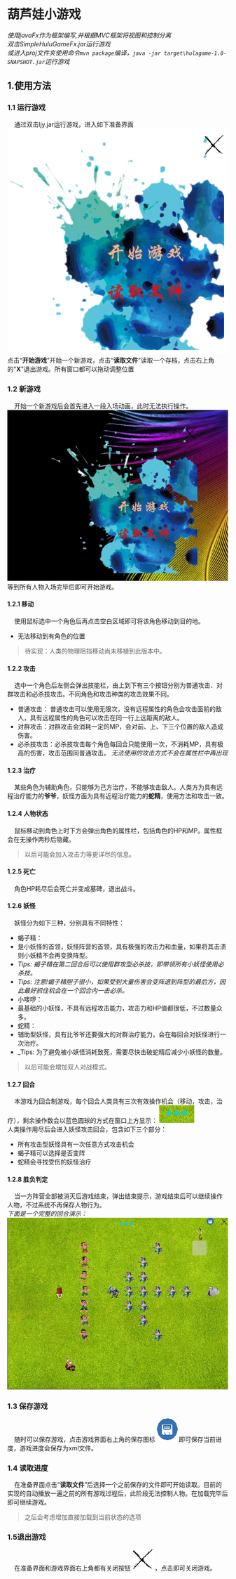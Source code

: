 # 葫芦娃小游戏
_使用javaFx作为框架编写,并根据MVC框架将视图和控制分离_ <br>
_双击SimpleHuluGameFx.jar运行游戏_ <br>
_或进入proj文件夹使用命令`mvn package`编译，`java -jar target\hulagame-1.0-SNAPSHOT.jar`运行游戏_ <br>
## 1.使用方法
### 1.1 运行游戏
&nbsp;&nbsp;&nbsp;&nbsp;通过双击ljy.jar运行游戏，进入如下准备界面<br>
![](media/prepareWin.PNG)
点击“**开始游戏**”开始一个新游戏，点击“**读取文件**”读取一个存档，点击右上角的"**X**"退出游戏。所有窗口都可以拖动调整位置<br>
### 1.2 新游戏
&nbsp;&nbsp;&nbsp;&nbsp;开始一个新游戏后会首先进入一段入场动画，此时无法执行操作。
![](media/walkin.gif)
等到所有人物入场完毕后即可开始游戏。
#### 1.2.1 移动
&nbsp;&nbsp;&nbsp;&nbsp;使用鼠标选中一个角色后再点击空白区域即可将该角色移动到目的地。
- 无法移动到有角色的位置
> 待实现：人类的物理阻挡移动尚未移植到此版本中。
#### 1.2.2 攻击
&nbsp;&nbsp;&nbsp;&nbsp;选中一个角色后左侧会弹出技能栏，由上到下有三个按钮分别为普通攻击、对群攻击和必杀技攻击。不同角色和攻击种类的攻击效果不同。
- 普通攻击： 普通攻击可以使用无限次，没有远程属性的角色会攻击面前的敌人，具有远程属性的角色可以攻击在同一行上远距离的敌人。
- 对群攻击：对群攻击会消耗一定的MP，会对前、上、下三个位置的敌人造成伤害。
- 必杀技攻击：必杀技攻击每个角色每回合只能使用一次，不消耗MP，具有极高的伤害，攻击范围同普通攻击。
_无法使用的攻击方式不会在属性栏中再出现_
#### 1.2.3 治疗
&nbsp;&nbsp;&nbsp;&nbsp;某些角色为辅助角色，只能够为己方治疗，不能够攻击敌人。人类方为具有远程治疗能力的**爷爷**，妖怪方面为具有近程治疗能力的**蛇精**，使用方法和攻击一致。
#### 1.2.4 人物状态
&nbsp;&nbsp;&nbsp;&nbsp;鼠标移动到角色上时下方会弹出角色的属性栏，包括角色的HP和MP。属性框会在无操作两秒后隐藏。
> 以后可能会加入攻击力等更详尽的信息。
#### 1.2.5 死亡
&nbsp;&nbsp;&nbsp;&nbsp;角色HP耗尽后会死亡并变成墓碑，退出战斗。
#### 1.2.6 妖怪
&nbsp;&nbsp;&nbsp;&nbsp;妖怪分为如下三种，分别具有不同特性：
- 蝎子精：
 - 是小妖怪的首领，妖怪阵营的首领，具有极强的攻击力和血量，如果将其击溃则小妖精不会再变换阵型。
 - _Tips: 蝎子精在第二回合后可以使用群攻型必杀技，即带领所有小妖怪使用必杀技。_
 - _Tips: 注意!蝎子精胆子很小，如果受到大量伤害会变阵退到阵型的最后方，因此最好抓住机会在一个回合内一击必杀。_
- 小喽啰：
 - 最基础的小妖怪，不具有远程攻击能力，攻击力和HP值都很低，不过数量众多。
- 蛇精：
 - 辅助型妖怪，具有比爷爷还要强大的对群治疗能力，会在每回合对妖怪进行一次治疗。
 - _Tips: 为了避免被小妖怪消耗致死，需要尽快击破蛇精后减少小妖怪的数量。
>以后可能会增加双人对战模式。
#### 1.2.7 回合
&nbsp;&nbsp;&nbsp;&nbsp;本游戏为回合制游戏，每个回合人类具有三次有效操作机会（移动，攻击，治疗），剩余操作数会以蓝色圆球的方式在窗口上方显示： ![](media/step.PNG) <br>
人类操作用尽后会进入妖怪攻击回合，包含如下三个部分：
 - 所有攻击型妖怪具有一次任意方式攻击机会
 - 蝎子精可以选择是否变阵
 - 蛇精会寻找受伤的妖怪治疗
#### 1.2.8 胜负判定
&nbsp;&nbsp;&nbsp;&nbsp;当一方阵营全部被消灭后游戏结束，弹出结束提示，游戏结束后可以继续操作人物，不过系统不再保存人物行为。 <br>
_下面是一个完整的回合演示：_
![](media/round.gif)
### 1.3 保存游戏
&nbsp;&nbsp;&nbsp;&nbsp;随时可以保存游戏，点击游戏界面右上角的保存图标 ![](media/save.PNG)即可保存当前进度，游戏进度会保存为xml文件。
### 1.4 读取进度
&nbsp;&nbsp;&nbsp;&nbsp;在准备界面点击“**读取文件**”后选择一个之前保存的文件即可开始读取。目前的实现的自动播放一遍之前的所有游戏过程后，此阶段无法控制人物。在加载完毕后即可继续游戏。 <br>
> 之后会考虑增加直接加载到当前状态的选项
### 1.5退出游戏
&nbsp;&nbsp;&nbsp;&nbsp;在准备界面和游戏界面右上角都有关闭按钮 ![](media/close.PNG)，点击即可关闭游戏。
